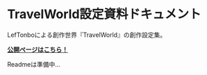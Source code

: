 # TravelWorld設定資料ドキュメント

LefTonboによる創作世界『TravelWorld』の創作設定集。

**[公開ページはこちら！](https://leftonbo.github.io/travelworld-docs/)**

Readmeは準備中…
